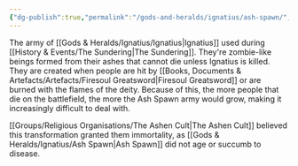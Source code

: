 ```yaml
---
{"dg-publish":true,"permalink":"/gods-and-heralds/ignatius/ash-spawn/","noteIcon":"","created":"2024-03-17T21:17:09.138+00:00","updated":"2024-12-18T14:57:10.507+00:00"}
---
```


The army of [[Gods & Heralds/Ignatius/Ignatius\|Ignatius]] used during [[History & Events/The Sundering\|The Sundering]]. They're zombie-like beings formed from their ashes that cannot die unless Ignatius is killed. They are created when people are hit by [[Books, Documents & Artefacts/Artefacts/Firesoul Greatsword\|Firesoul Greatsword]] or are burned with the flames of the deity. Because of this, the more people that die on the battlefield, the more the Ash Spawn army would grow, making it increasingly difficult to deal with.

[[Groups/Religious Organisations/The Ashen Cult\|The Ashen Cult]] believed this transformation granted them immortality, as [[Gods & Heralds/Ignatius/Ash Spawn\|Ash Spawn]] did not age or succumb to disease. 